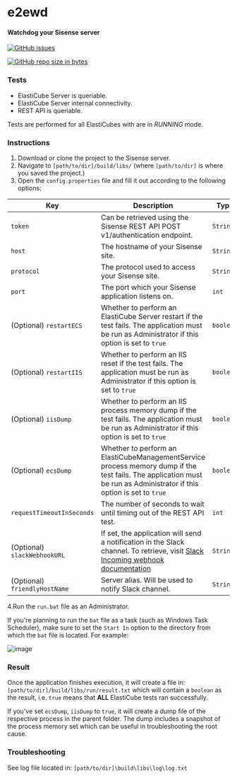 # e2ewd
#### Watchdog your Sisense server   

[![GitHub issues](https://img.shields.io/github/issues/kbbgl/e2ewd.svg?style=plastic)](https://github.com/kbbgl/e2ewd/issues)

[![GitHub repo size in bytes](https://img.shields.io/github/languages/code-size/kbbgl/e2ewd.svg?label=Project%20Size&style=flat-square)](https://github.com/kbbgl/e2ewd)

### Tests 

* ElastiCube Server is queriable.
* ElastiCube Server internal connectivity.
* REST API is queriable.

Tests are performed for all ElastiCubes with are in _RUNNING_ mode.  

### Instructions

1) Download or clone the project to the Sisense server. 
2) Navigate to `[path/to/dir]/build/libs/` (where `[path/to/dir]` is where you saved the project.)
3) Open the `config.properties` file and fill it out according to the following options:
 
 | Key                           | Description                                                                                                                                                                | Type      | Example                                                                         |
 |-------------------------------|----------------------------------------------------------------------------------------------------------------------------------------------------------------------------|-----------|---------------------------------------------------------------------------------|
 | `token`                       | Can be retrieved using the Sisense REST API POST v1/authentication endpoint.                                                                                               | `String`  |                                                                                 |
 | `host`                        | The hostname of your Sisense site.                                                                                                                                         | `String`  | `mycompany.sisense.com`                                                         |
 | `protocol`                    | The protocol used to access your Sisense site.                                                                                                                             | `String`  | `https` or `http`                                                               |  
 | `port`                        | The port which your Sisense application listens on.                                                                                                                        | `int`     | `80`, `8081`, `443`                                                             |
 | (Optional) `restartECS`       | Whether to perform an ElastiCube Server restart if the test fails. The application must be run as Administrator if this option is set to `true`                            | `boolean` | `true` or `false`[default]                                                      |
 | (Optional) `restartIIS`       | Whether to perform an IIS reset if the test fails. The application must be run as Administrator if this option is set to `true`                                            | `boolean` | `true` or `false`[default]                                                      |
 | (Optional) `iisDump`          | Whether to perform an IIS process memory dump if the test fails. The application must be run as Administrator if this option is set to `true`                              | `boolean` | `true` or `false`[default]                                                      |
 | (Optional) `ecsDump`          | Whether to perform an ElastiCubeManagementService process memory dump if the test fails. The application must be run as Administrator if this option is set to `true`      | `boolean` | `true` or `false`[default]                                                      |
 | `requestTimeoutInSeconds`     | The number of seconds to wait until timing out of the REST API test.                                                                                                       | `int`     | `300`                                                                           |
 | (Optional) `slackWebhookURL`  | If set, the application will send a notification in the Slack channel. To retrieve, visit [Slack Incoming webhook documentation](https://api.slack.com/incoming-webhooks.) | `String`  | `https://hooks.slack.com/services/T00000000/B00000000/XXXXXXXXXXXXXXXXXXXXXXXX` |
 | (Optional) `friendlyHostName` | Server alias. Will be used to notify Slack channel.                                                                                                                        | `String`  | `QUERY-NODE-1`                                                                  |

 4.Run the `run.bat` file as an Administrator.  
    
If you're planning to run the `bat` file as a task (such as Windows Task Scheduler), make sure to set the `Start In` option to the 
directory from which the `bat` file is located. For example:

![image](https://files.slack.com/files-pri/T02564ELD-FHEJKE5BJ/image.png)

    
### Result
Once the application finishes execution, it will create a file in:
`[path/to/dir]/build/libs/run/result.txt`
which will contain a `boolean` as the result, i.e. `true` means that **ALL** ElastiCube tests ran successfully.
    
If you've set `ecsDump`, `iisDump` to `true`, it will create a dump file of the respective process in the parent folder. 
The dump includes a snapshot of the process memory set which can be useful in troubleshooting the root cause.
    
### Troubleshooting
See log file located in:
`[path/to/dir]\build\libs\log\log.txt`
